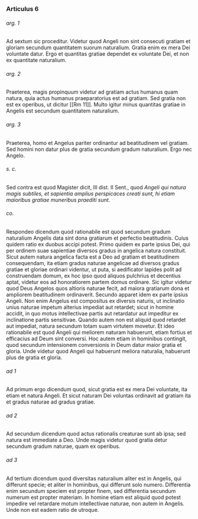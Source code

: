 ### Articulus 6

###### arg. 1
Ad sextum sic proceditur. Videtur quod Angeli non sint consecuti gratiam et gloriam secundum quantitatem suorum naturalium. Gratia enim ex mera Dei voluntate datur. Ergo et quantitas gratiae dependet ex voluntate Dei, et non ex quantitate naturalium.

###### arg. 2
Praeterea, magis propinquum videtur ad gratiam actus humanus quam natura, quia actus humanus praeparatorius est ad gratiam. Sed gratia non est ex operibus, ut dicitur [[Rm 11]]. Multo igitur minus quantitas gratiae in Angelis est secundum quantitatem naturalium.

###### arg. 3
Praeterea, homo et Angelus pariter ordinantur ad beatitudinem vel gratiam. Sed homini non datur plus de gratia secundum gradum naturalium. Ergo nec Angelo.

###### s. c.
Sed contra est quod Magister dicit, III dist. II Sent., quod *Angeli qui natura magis subtiles, et sapientia amplius perspicaces creati sunt, hi etiam maioribus gratiae muneribus praediti sunt*.

###### co.
Respondeo dicendum quod rationabile est quod secundum gradum naturalium Angelis data sint dona gratiarum et perfectio beatitudinis. Cuius quidem ratio ex duobus accipi potest. Primo quidem ex parte ipsius Dei, qui per ordinem suae sapientiae diversos gradus in angelica natura constituit. Sicut autem natura angelica facta est a Deo ad gratiam et beatitudinem consequendam, ita etiam gradus naturae angelicae ad diversos gradus gratiae et gloriae ordinari videntur, ut puta, si aedificator lapides polit ad construendam domum, ex hoc ipso quod aliquos pulchrius et decentius aptat, videtur eos ad honoratiorem partem domus ordinare. Sic igitur videtur quod Deus Angelos quos altioris naturae fecit, ad maiora gratiarum dona et ampliorem beatitudinem ordinaverit. Secundo apparet idem ex parte ipsius Angeli. Non enim Angelus est compositus ex diversis naturis, ut inclinatio unius naturae impetum alterius impediat aut retardet; sicut in homine accidit, in quo motus intellectivae partis aut retardatur aut impeditur ex inclinatione partis sensitivae. Quando autem non est aliquid quod retardet aut impediat, natura secundum totam suam virtutem movetur. Et ideo rationabile est quod Angeli qui meliorem naturam habuerunt, etiam fortius et efficacius ad Deum sint conversi. Hoc autem etiam in hominibus contingit, quod secundum intensionem conversionis in Deum datur maior gratia et gloria. Unde videtur quod Angeli qui habuerunt meliora naturalia, habuerunt plus de gratia et gloria.

###### ad 1
Ad primum ergo dicendum quod, sicut gratia est ex mera Dei voluntate, ita etiam et natura Angeli. Et sicut naturam Dei voluntas ordinavit ad gratiam ita et gradus naturae ad gradus gratiae.

###### ad 2
Ad secundum dicendum quod actus rationalis creaturae sunt ab ipsa; sed natura est immediate a Deo. Unde magis videtur quod gratia detur secundum gradum naturae, quam ex operibus.

###### ad 3
Ad tertium dicendum quod diversitas naturalium aliter est in Angelis, qui differunt specie; et aliter in hominibus, qui differunt solo numero. Differentia enim secundum speciem est propter finem, sed differentia secundum numerum est propter materiam. In homine etiam est aliquid quod potest impedire vel retardare motum intellectivae naturae, non autem in Angelis. Unde non est eadem ratio de utroque.

